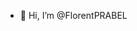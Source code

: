 
















- 👋 Hi, I’m @FlorentPRABEL


<!---
FlorentPRABEL/FlorentPRABEL is a ✨ special ✨ repository because its `README.md` (this file) appears on your GitHub profile.
You can click the Preview link to take a look at your changes.
--->

